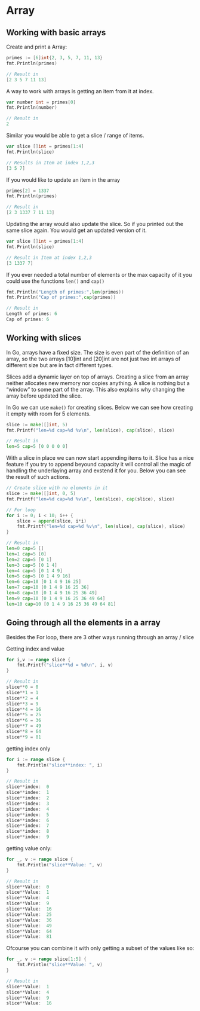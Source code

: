 # Array

## Working with basic arrays
Create and print a Array: 

```Go
primes := [6]int{2, 3, 5, 7, 11, 13}
fmt.Println(primes)

// Result in 
[2 3 5 7 11 13]
```

A way to work with arrays is getting an item from it at index.

```Go
var number int = primes[0]
fmt.Println(number)

// Result in 
2
```

Similar you would be able to get a slice / range of items.

```Go
var slice []int = primes[1:4]
fmt.Println(slice)

// Results in Item at index 1,2,3
[3 5 7]
```

If you would like to update an item in the array

```Go
primes[2] = 1337
fmt.Println(primes)

// Result in 
[2 3 1337 7 11 13]
```

Updating the array would also update the slice. So if you printed  out the same slice again. You would get an updated version of it.

```Go
var slice []int = primes[1:4]
fmt.Println(slice)

// Result in Item at index 1,2,3
[3 1337 7]
```

If you ever needed a total number of elements or the max capacity of it you could use the functions ```len()``` and ```cap()```

```Go
fmt.Println("Length of primes:",len(primes))
fmt.Println("Cap of primes:",cap(primes))

// Result in
Length of primes: 6
Cap of primes: 6
```

## Working with slices
In Go, arrays have a fixed size. The size is even part of the definition of an array, so the two arrays [10]int and [20]int are not just two int arrays of different size but are in fact different types.

Slices add a dynamic layer on top of arrays. Creating a slice from an array neither allocates new memory nor copies anything. A slice is nothing but a “window” to some part of the array. This also explains why changing the array before updated the slice.

In Go we can use ```make()``` for creating slices. Below we can see how creating it empty with room for 5 elements.

```Go
slice := make([]int, 5)
fmt.Printf("len=%d cap=%d %v\n", len(slice), cap(slice), slice)

// Result in
len=5 cap=5 [0 0 0 0 0]
```

With a slice in place we can now start appending items to it. Slice has a nice feature if you try to append beyound capacity it will control all the magic of handling the underlaying array and exstend it for you. Below you can see the result of such actions.

```Go
// Create slice with no elements in it
slice := make([]int, 0, 5)
fmt.Printf("len=%d cap=%d %v\n", len(slice), cap(slice), slice)

// For loop
for i := 0; i < 10; i++ {
    slice = append(slice, i*i)
    fmt.Printf("len=%d cap=%d %v\n", len(slice), cap(slice), slice)
}

// Result in
len=0 cap=5 []
len=1 cap=5 [0]
len=2 cap=5 [0 1]
len=3 cap=5 [0 1 4]
len=4 cap=5 [0 1 4 9]
len=5 cap=5 [0 1 4 9 16]
len=6 cap=10 [0 1 4 9 16 25]
len=7 cap=10 [0 1 4 9 16 25 36]
len=8 cap=10 [0 1 4 9 16 25 36 49]
len=9 cap=10 [0 1 4 9 16 25 36 49 64]
len=10 cap=10 [0 1 4 9 16 25 36 49 64 81]
```

## Going through all the elements in a array

Besides the For loop, there are 3 other ways running through an array / slice

Getting index and value
```Go
for i,v := range slice {
    fmt.Printf("slice**%d = %d\n", i, v)
}

// Result in
slice**0 = 0
slice**1 = 1
slice**2 = 4
slice**3 = 9
slice**4 = 16
slice**5 = 25
slice**6 = 36
slice**7 = 49
slice**8 = 64
slice**9 = 81

```

getting index only
```Go
for i := range slice {
    fmt.Println("slice**index: ", i)
}

// Result in
slice**index:  0
slice**index:  1
slice**index:  2
slice**index:  3
slice**index:  4
slice**index:  5
slice**index:  6
slice**index:  7
slice**index:  8
slice**index:  9
```
 
getting value only:
```Go
for _, v := range slice {
    fmt.Println("slice**Value: ", v)
}

// Result in
slice**Value:  0
slice**Value:  1
slice**Value:  4
slice**Value:  9
slice**Value:  16
slice**Value:  25
slice**Value:  36
slice**Value:  49
slice**Value:  64
slice**Value:  81

```
Ofcourse you can combine it with only getting a subset of the values like so:
```Go
for _, v := range slice[1:5] {
    fmt.Println("slice**Value: ", v)
}

// Result in
slice**Value:  1
slice**Value:  4
slice**Value:  9
slice**Value:  16
```